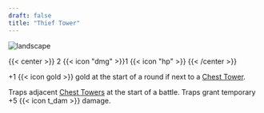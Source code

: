 ```yaml
---
draft: false
title: "Thief Tower"
---
```


![landscape](/images/towers/towerS_8.png)

{{< center >}}
2 {{< icon "dmg" >}}1 {{< icon "hp" >}}
{{< /center >}}

+1 {{< icon gold >}} gold at the start of a round if next to a [Chest Tower](/towers/chest-tower).

Traps adjacent [Chest Towers](/towers/chest-towers) at the start of a battle.
Traps grant temporary +5 {{< icon t_dam >}} damage.